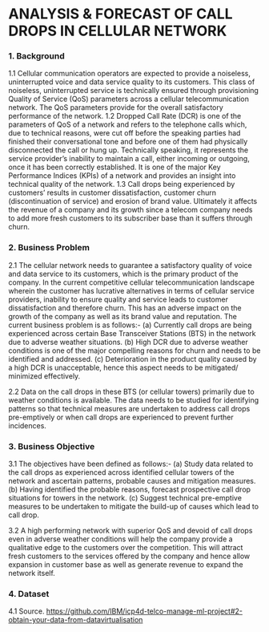 # ANALYSIS & FORECAST OF CALL DROPS IN CELLULAR NETWORK

### 1.  Background
1.1  Cellular communication operators are expected to provide a noiseless, uninterrupted voice and data service quality to its customers. This class of noiseless, uninterrupted service is technically ensured through provisioning Quality of Service (QoS) parameters across a cellular telecommunication network. The QoS parameters provide for the overall satisfactory performance of the network. 
1.2 Dropped Call Rate (DCR) is one of the parameters of QoS of a network and refers to the telephone calls which, due to technical reasons, were cut off before the speaking parties had finished their conversational tone and before one of them had physically disconnected the call or hung up. Technically speaking, it represents the service provider’s inability to maintain a call, either incoming or outgoing, once it has been correctly established. It is one of the major Key Performance Indices (KPIs) of a network and provides an insight into technical quality of the network.
1.3 Call drops being experienced by customers’ results in customer dissatisfaction, customer churn (discontinuation of service) and erosion of brand value. Ultimately it affects the revenue of a company and its growth since a telecom company needs to add more fresh customers to its subscriber base than it suffers through churn.

### 2.  Business Problem
2.1 The cellular network needs to guarantee a satisfactory quality of voice and data service to its customers, which is the primary product of the company. In the current competitive cellular telecommunication landscape wherein the customer has lucrative alternatives in terms of cellular service providers, inability to ensure quality and service leads to customer dissatisfaction and therefore churn. This has an adverse impact on the growth of the company as well as its brand value and reputation. The current business problem is as follows:-
(a) Currently call drops are being experienced across certain Base Transceiver Stations (BTS) in the network due to adverse weather situations.
(b) High DCR due to adverse weather conditions is one of the major compelling reasons for churn and needs to be identified and addressed.
(c) Deterioration in the product quality caused by a high DCR is unacceptable, hence this aspect needs to be mitigated/ minimized effectively.

2.2  Data on the call drops in these BTS (or cellular towers) primarily due to weather conditions is available. The data needs to be studied for identifying patterns so that technical measures are undertaken to address call drops pre-emptively or when call drops are experienced to prevent further incidences.

### 3.  Business Objective
3.1 The objectives have been defined as follows:-
(a) Study data related to the call drops as experienced across identified cellular towers of the network and ascertain patterns, probable causes and mitigation measures.
(b) Having identified the probable reasons, forecast prospective call drop situations for towers in the network.
(c) Suggest technical pre-emptive measures to be undertaken to mitigate the build-up of causes which lead to call drop.

3.2  A high performing network with superior QoS and devoid of call drops even in adverse weather conditions will help the company provide a qualitative edge to the customers over the competition. This will attract fresh customers to the services offered by the company and hence allow expansion in customer base as well as generate
revenue to expand the network itself. 

### 4.  Dataset
4.1 Source. https://github.com/IBM/icp4d-telco-manage-ml-project#2-obtain-your-data-from-datavirtualisation
